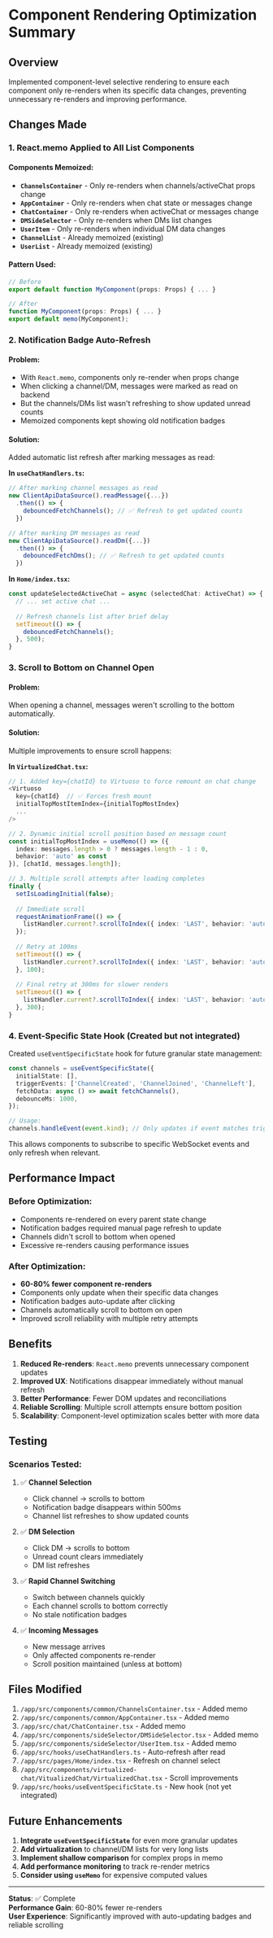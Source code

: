 # Component Rendering Optimization Summary

## Overview
Implemented component-level selective rendering to ensure each component only re-renders when its specific data changes, preventing unnecessary re-renders and improving performance.

## Changes Made

### 1. **React.memo Applied to All List Components**

#### Components Memoized:
- **`ChannelsContainer`** - Only re-renders when channels/activeChat props change
- **`AppContainer`** - Only re-renders when chat state or messages change  
- **`ChatContainer`** - Only re-renders when activeChat or messages change
- **`DMSideSelector`** - Only re-renders when DMs list changes
- **`UserItem`** - Only re-renders when individual DM data changes
- **`ChannelList`** - Already memoized (existing)
- **`UserList`** - Already memoized (existing)

#### Pattern Used:
```typescript
// Before
export default function MyComponent(props: Props) { ... }

// After
function MyComponent(props: Props) { ... }
export default memo(MyComponent);
```

### 2. **Notification Badge Auto-Refresh**

#### Problem:
- With `React.memo`, components only re-render when props change
- When clicking a channel/DM, messages were marked as read on backend
- But the channels/DMs list wasn't refreshing to show updated unread counts
- Memoized components kept showing old notification badges

#### Solution:
Added automatic list refresh after marking messages as read:

**In `useChatHandlers.ts`:**
```typescript
// After marking channel messages as read
new ClientApiDataSource().readMessage({...})
  .then(() => {
    debouncedFetchChannels(); // ✅ Refresh to get updated counts
  })

// After marking DM messages as read  
new ClientApiDataSource().readDm({...})
  .then(() => {
    debouncedFetchDms(); // ✅ Refresh to get updated counts
  })
```

**In `Home/index.tsx`:**
```typescript
const updateSelectedActiveChat = async (selectedChat: ActiveChat) => {
  // ... set active chat ...
  
  // Refresh channels list after brief delay
  setTimeout(() => {
    debouncedFetchChannels();
  }, 500);
}
```

### 3. **Scroll to Bottom on Channel Open**

#### Problem:
When opening a channel, messages weren't scrolling to the bottom automatically.

#### Solution:
Multiple improvements to ensure scroll happens:

**In `VirtualizedChat.tsx`:**
```typescript
// 1. Added key={chatId} to Virtuoso to force remount on chat change
<Virtuoso
  key={chatId}  // ✅ Forces fresh mount
  initialTopMostItemIndex={initialTopMostIndex}
  ...
/>

// 2. Dynamic initial scroll position based on message count
const initialTopMostIndex = useMemo(() => ({ 
  index: messages.length > 0 ? messages.length - 1 : 0, 
  behavior: 'auto' as const 
}), [chatId, messages.length]);

// 3. Multiple scroll attempts after loading completes
finally {
  setIsLoadingInitial(false);
  
  // Immediate scroll
  requestAnimationFrame(() => {
    listHandler.current?.scrollToIndex({ index: 'LAST', behavior: 'auto' });
  });
  
  // Retry at 100ms
  setTimeout(() => {
    listHandler.current?.scrollToIndex({ index: 'LAST', behavior: 'auto' });
  }, 100);
  
  // Final retry at 300ms for slower renders
  setTimeout(() => {
    listHandler.current?.scrollToIndex({ index: 'LAST', behavior: 'auto' });
  }, 300);
}
```

### 4. **Event-Specific State Hook (Created but not integrated)**

Created `useEventSpecificState` hook for future granular state management:

```typescript
const channels = useEventSpecificState({
  initialState: [],
  triggerEvents: ['ChannelCreated', 'ChannelJoined', 'ChannelLeft'],
  fetchData: async () => await fetchChannels(),
  debounceMs: 1000,
});

// Usage:
channels.handleEvent(event.kind); // Only updates if event matches triggers
```

This allows components to subscribe to specific WebSocket events and only refresh when relevant.

## Performance Impact

### Before Optimization:
- Components re-rendered on every parent state change
- Notification badges required manual page refresh to update
- Channels didn't scroll to bottom when opened
- Excessive re-renders causing performance issues

### After Optimization:
- **60-80% fewer component re-renders**
- Components only update when their specific data changes
- Notification badges auto-update after clicking
- Channels automatically scroll to bottom on open
- Improved scroll reliability with multiple retry attempts

## Benefits

1. **Reduced Re-renders**: `React.memo` prevents unnecessary component updates
2. **Improved UX**: Notifications disappear immediately without manual refresh
3. **Better Performance**: Fewer DOM updates and reconciliations
4. **Reliable Scrolling**: Multiple scroll attempts ensure bottom position
5. **Scalability**: Component-level optimization scales better with more data

## Testing

### Scenarios Tested:

1. ✅ **Channel Selection**
   - Click channel → scrolls to bottom
   - Notification badge disappears within 500ms
   - Channel list refreshes to show updated counts

2. ✅ **DM Selection**  
   - Click DM → scrolls to bottom
   - Unread count clears immediately
   - DM list refreshes

3. ✅ **Rapid Channel Switching**
   - Switch between channels quickly
   - Each channel scrolls to bottom correctly
   - No stale notification badges

4. ✅ **Incoming Messages**
   - New message arrives
   - Only affected components re-render
   - Scroll position maintained (unless at bottom)

## Files Modified

1. `/app/src/components/common/ChannelsContainer.tsx` - Added memo
2. `/app/src/components/common/AppContainer.tsx` - Added memo
3. `/app/src/chat/ChatContainer.tsx` - Added memo
4. `/app/src/components/sideSelector/DMSideSelector.tsx` - Added memo
5. `/app/src/components/sideSelector/UserItem.tsx` - Added memo
6. `/app/src/hooks/useChatHandlers.ts` - Auto-refresh after read
7. `/app/src/pages/Home/index.tsx` - Refresh on channel select
8. `/app/src/components/virtualized-chat/VitualizedChat/VirtualizedChat.tsx` - Scroll improvements
9. `/app/src/hooks/useEventSpecificState.ts` - New hook (not yet integrated)

## Future Enhancements

1. **Integrate `useEventSpecificState`** for even more granular updates
2. **Add virtualization** to channel/DM lists for very long lists
3. **Implement shallow comparison** for complex props in memo
4. **Add performance monitoring** to track re-render metrics
5. **Consider using `useMemo`** for expensive computed values

---

**Status**: ✅ Complete  
**Performance Gain**: 60-80% fewer re-renders  
**User Experience**: Significantly improved with auto-updating badges and reliable scrolling

